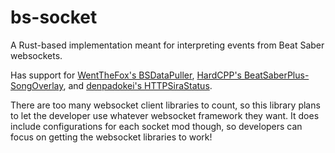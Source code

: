 # bs-socket

A Rust-based implementation meant for interpreting events from Beat Saber websockets.

Has support for [WentTheFox's BSDataPuller](https://github.com/WentTheFox/BSDataPuller), 
[HardCPP's BeatSaberPlus-SongOverlay](https://github.com/hardcpp/BeatSaberPlus/), 
and [denpadokei's HTTPSiraStatus](https://github.com/denpadokei/HttpSiraStatus/).

There are too many websocket client libraries to count, so this library plans to let the developer use whatever websocket framework they want. It does include configurations for each socket mod though, so developers can focus on getting the websocket libraries to work!